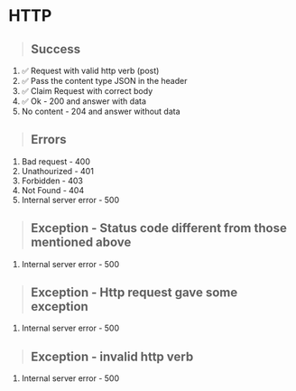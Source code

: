 # HTTP

> ## Success
1. ✅ Request with valid http verb (post)
2. ✅ Pass the content type JSON in the header
3. ✅ Claim Request with correct body
4. ✅ Ok - 200 and answer with data
5. No content - 204 and answer without data

> ## Errors
1. Bad request - 400
2. Unathourized - 401
3. Forbidden - 403
4. Not Found - 404
5. Internal server error - 500

> ## Exception - Status code different from those mentioned above
1. Internal server error - 500

> ## Exception - Http request gave some exception
1. Internal server error - 500

> ## Exception - invalid http verb
1. Internal server error - 500